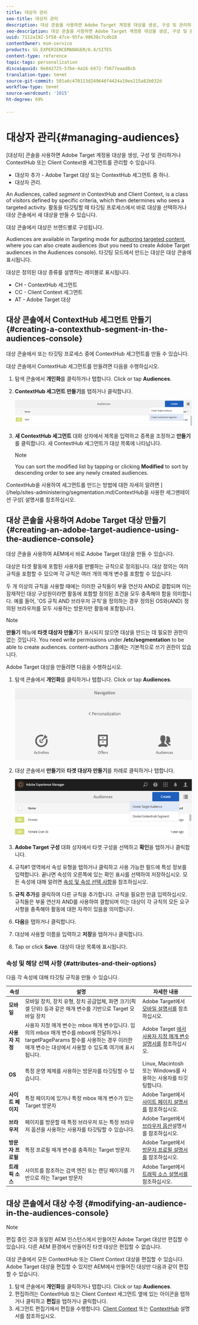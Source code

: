 ```yaml
---
title: 대상자 관리
seo-title: 대상자 관리
description: 대상 콘솔을 사용하면 Adobe Target 계정용 대상을 생성, 구성 및 관리하거나 ContextHub 또는 Client Context용 세그먼트를 관리할 수 있습니다.
seo-description: 대상 콘솔을 사용하면 Adobe Target 계정용 대상을 생성, 구성 및 관리하거나 ContextHub 또는 Client Context용 세그먼트를 관리할 수 있습니다.
uuid: 7112a192-5f58-47ce-95fa-90638c7cdb18
contentOwner: msm-service
products: SG_EXPERIENCEMANAGER/6.4/SITES
content-type: reference
topic-tags: personalization
discoiquuid: 0e842725-57be-4a16-b972-f5677eaad8cb
translation-type: tm+mt
source-git-commit: 501a6c470113d249646f4424a19ee215a82b032d
workflow-type: tm+mt
source-wordcount: '1015'
ht-degree: 69%

---
```



# 대상자 관리{#managing-audiences}

[대상자] 콘솔을 사용하면 Adobe Target 계정용 대상을 생성, 구성 및 관리하거나 ContextHub 또는 Client Context용 세그먼트를 관리할 수 있습니다.

* 대상자 추가 - Adobe Target 대상 또는 ContextHub 세그먼트 중 하나.
* 대상자 관리.

An Audiences, called *segment* in ContextHub and Client Context, is a class of visitors defined by specific criteria, which then determines who sees a targeted activity. 활동을 타깃팅할 때 타깃팅 프로세스에서 바로 대상을 선택하거나 대상 콘솔에서 새 대상을 만들 수 있습니다.

대상 콘솔에서 대상은 브랜드별로 구성됩니다.

Audiences are available in Targeting mode for [authoring targeted content](/help/sites-authoring/content-targeting-touch.md), where you can also create audiences (but you need to create Adobe Target audiences in the Audiences console). 타깃팅 모드에서 만드는 대상은 대상 콘솔에 표시됩니다.

대상은 정의된 대상 종류를 설명하는 레이블로 표시됩니다.

* CH - ContextHub 세그먼트
* CC - Client Context 세그먼트
* AT - Adobe Target 대상

## 대상 콘솔에서 ContextHub 세그먼트 만들기 {#creating-a-contexthub-segment-in-the-audiences-console}

대상 콘솔에서 또는 타깃팅 프로세스 중에 ContextHub 세그먼트를 만들 수 있습니다.

대상 콘솔에서 ContextHub 세그먼트를 만들려면 다음을 수행하십시오.

1. 탐색 콘솔에서 **개인화**&#x200B;를 클릭하거나 탭합니다. Click or tap **Audiences**.
1. **ContextHub 세그먼트 만들기**&#x200B;를 탭하거나 클릭합니다.

   ![chlimage_1-298](assets/chlimage_1-298.png)

1. **새 ContextHub 세그먼트** 대화 상자에서 제목을 입력하고 증폭을 조정하고 **만들기**&#x200B;를 클릭합니다. 새 ContextHub 세그먼트가 대상 목록에 나타납니다.

   >[!NOTE]
   >
   >You can sort the modified list by tapping or clicking **Modified** to sort by descending order to see any newly created audiences.

ContextHub을 사용하여 세그먼트를 만드는 방법에 대한 자세히 알려면 ](/help/sites-administering/segmentation.md)ContextHub을 사용한 세그멘테이션 구성[ 설명서를 참조하십시오.

## 대상 콘솔을 사용하여 Adobe Target 대상 만들기 {#creating-an-adobe-target-audience-using-the-audience-console}

대상 콘솔을 사용하여 AEM에서 바로 Adobe Target 대상을 만들 수 있습니다.

대상은 타겟 활동에 포함된 사용자를 판별하는 규칙으로 정의됩니다. 대상 정의는 여러 규칙을 포함할 수 있으며 각 규칙은 여러 개의 매개 변수를 포함할 수 있습니다.

두 개 이상의 규칙을 사용할 때에는 이러한 규칙들이 부울 연산자 AND로 결합되며 이는 잠재적인 대상 구성원이라면 활동에 포함할 정의된 조건을 모두 충족해야 함을 의미합니다. 예를 들어, &#39;OS 규칙 AND 브라우저 규칙&#39;을 정의하는 경우 정의된 OS와(AND) 정의된 브라우저를 모두 사용하는 방문자만 활동에 포함됩니다.

>[!NOTE]
>
>**만들기** 메뉴에 **타겟 대상자 만들기**&#x200B;가 표시되지 않으면 대상을 만드는 데 필요한 권한이 없는 것입니다. You need write permissions under **/etc/segmentation** to be able to create audiences. content-authors 그룹에는 기본적으로 쓰기 권한이 있습니다.

Adobe Target 대상을 만들려면 다음을 수행하십시오.

1. 탐색 콘솔에서 **개인화**&#x200B;를 클릭하거나 탭합니다. Click or tap **Audiences**.

   ![chlimage_1-299](assets/chlimage_1-299.png)

1. 대상 콘솔에서 **만들기**&#x200B;와 **타겟 대상자 만들기**&#x200B;를 차례로 클릭하거나 탭합니다.

   ![chlimage_1-300](assets/chlimage_1-300.png)

1. **Adobe Target 구성** 대화 상자에서 타겟 구성을 선택하고 **확인**&#x200B;을 탭하거나 클릭합니다.
1. 규칙#1 영역에서 속성 유형을 탭하거나 클릭하고 사용 가능한 필드에 특성 정보를 입력합니다. 끝나면 속성의 오른쪽에 있는 확인 표시를 선택하여 저장하십시오. 모든 속성에 대해 알려면 [속성 및 속성 선택 사항](#attributes-and-their-options)을 참조하십시오.
1. **규칙 추가**&#x200B;를 클릭하여 다른 규칙을 추가합니다. 규칙을 필요한 만큼 입력하십시오. 규칙들은 부울 연산자 AND를 사용하여 결합되며 이는 대상이 각 규칙의 모든 요구 사항을 충족해야 활동에 대한 자격이 있음을 의미합니다.
1. **다음**&#x200B;을 탭하거나 클릭합니다.
1. 대상에 사용할 이름을 입력하고 **저장**&#x200B;을 탭하거나 클릭합니다.
1. Tap or click **Save**. 대상이 대상 목록에 표시됩니다.

### 속성 및 해당 선택 사항 {#attributes-and-their-options}

다음 각 속성에 대해 타깃팅 규칙을 만들 수 있습니다.

| **속성** | **설명** | **자세한 내용** |
|---|---|---|
| **모바일** | 모바일 장치, 장치 유형, 장치 공급업체, 화면 크기(픽셀 단위) 등과 같은 매개 변수를 기반으로 Target 모바일 장치 | Adobe Target에서 [모바일 설명서를](https://docs.adobe.com/content/help/en/target/using/audiences/create-audiences/categories-audiences/mobile.html) 참조하십시오. |
| **사용자 지정** | 사용자 지정 매개 변수는 mbox 매개 변수입니다. 임의의 mbox 매개 변수를 mbox에 전달하거나 targetPageParams 함수를 사용하는 경우 이러한 매개 변수는 대상에서 사용할 수 있도록 여기에 표시됩니다. | Adobe Target [에서 사용자 지정 매개 변수 설명서를](https://docs.adobe.com/content/help/en/target/using/audiences/create-audiences/categories-audiences/custom-parameters.html) 참조하십시오. |
| **OS** | 특정 운영 체제를 사용하는 방문자를 타깃팅할 수 있습니다. | Linux, Macintosh 또는 Windows를 사용하는 사용자를 타깃팅합니다. |
| **사이트 페이지** | 특정 페이지에 있거나 특정 mbox 매개 변수가 있는 Target 방문자 | Adobe Target에서 [사이트 페이지 설명서를](https://docs.adobe.com/content/help/en/target/using/audiences/create-audiences/categories-audiences/site-pages.html) 참조하십시오. |
| **브라우저** | 페이지를 방문할 때 특정 브라우저 또는 특정 브라우저 옵션을 사용하는 사용자를 타깃팅할 수 있습니다. | Adobe Target에서 [브라우저 옵션](https://docs.adobe.com/content/help/en/target/using/audiences/create-audiences/categories-audiences/browser.html)설명서를 참조하십시오. |
| **방문자 프로필** | 특정 프로필 매개 변수를 충족하는 Target 방문자. | Adobe Target에서 [방문자 프로필 설명서를](https://docs.adobe.com/content/help/en/target/using/audiences/visitor-profiles/visitor-profile.html) 참조하십시오. |
| **트래픽 소스** | 사이트를 참조하는 검색 엔진 또는 랜딩 페이지를 기반으로 하는 Target 방문자 | Adobe Target에서 [트래픽 소스 설명서를](https://docs.adobe.com/content/help/en/target/using/audiences/create-audiences/categories-audiences/traffic-sources.html) 참조하십시오. |

## 대상 콘솔에서 대상 수정 {#modifying-an-audience-in-the-audiences-console}

>[!NOTE]
>
>편집 중인 것과 동일한 AEM 인스턴스에서 만들어진 Adobe Target 대상만 편집할 수 있습니다. 다른 AEM 환경에서 만들어진 타겟 대상은 편집할 수 없습니다.

대상 콘솔에서 모든 ContextHub 또는 Client Context 대상을 편집할 수 있습니다. Adobe Target 대상을 편집할 수 있지만 AEM에서 만들어진 대상만 다음과 같이 편집할 수 있습니다.

1. 탐색 콘솔에서 **개인화**&#x200B;를 클릭하거나 탭합니다. Click or tap **Audiences**.
1. 편집하려는 ContextHub 또는 Client Context 세그먼트 옆에 있는 아이콘을 탭하거나 클릭하고 **편집**&#x200B;을 탭하거나 클릭합니다.
1. 세그먼트 편집기에서 편집을 수행합니다. [Client Context](/help/sites-administering/campaign-segmentation.md) 또는 [ContextHub](/help/sites-administering/contexthub-config.md) 설명서를 참조하십시오.

